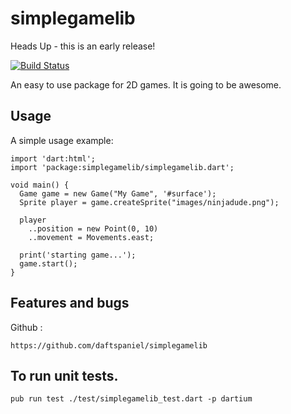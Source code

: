 # simplegamelib

Heads Up - this is an early release!

[![Build Status](https://travis-ci.org/daftspaniel/simplegamelib.svg?branch=master)](https://travis-ci.org/daftspaniel/simplegamelib)

An easy to use package for 2D games. It is going to be awesome.

## Usage

A simple usage example:

    import 'dart:html';
    import 'package:simplegamelib/simplegamelib.dart';

    void main() {
      Game game = new Game("My Game", '#surface');
      Sprite player = game.createSprite("images/ninjadude.png");

      player
        ..position = new Point(0, 10)
        ..movement = Movements.east;
		
      print('starting game...');
      game.start();
    }


## Features and bugs

Github : 

    https://github.com/daftspaniel/simplegamelib

## To run unit tests.

    pub run test ./test/simplegamelib_test.dart -p dartium
